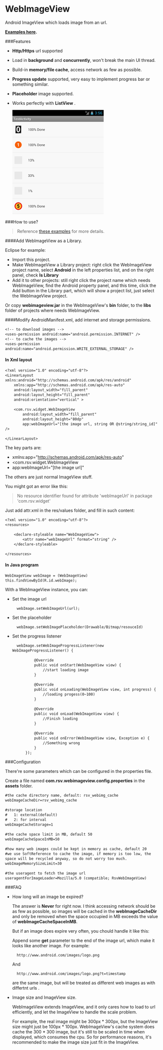 WebImageView
============

Android ImageView which loads image from an url. 

**[Examples here](https://github.com/rooseve/WebImageViewExample).**

###Features

- **Http/Https** url supported
- Load in **background** and **concurrently**, won't break the main UI thread.
- Build-in **memory/file cache**, access network as few as possible.
- **Progress update** supported, very easy to implement progress bar or something similar.
- **Placeholder** image supported.
- Works perfectly with **ListView** .
	
	![WebImageViewList](docs/images/snap.png)


###How to use?

> Reference [these examples](https://github.com/rooseve/WebImageViewExample) for more details.

####Add WebImageView as a Library.

Eclipse for example:

- Import this project. 
- Make WebImageView a Library project: right click the WebImageView project name, select **Android** in the left properties list, and on the right panel, check **Is Library**
- Add it to other projects: still right click the project name which needs WebImageView, find the Android property panel, and this time, click the Add button in the Library part, which will show a project list, just select the WebImageView project.

Or copy **webimageview.jar** in the WebImageView's **bin** folder, to the **libs** folder of projects where needs WebImageView.

####Modify AndroidManifest.xml, add internet and storage permissions.

	<!-- to download images -->
    <uses-permission android:name="android.permission.INTERNET" />
    <!-- to cache the images -->
    <uses-permission android:name="android.permission.WRITE_EXTERNAL_STORAGE" />

#### In Xml layout

	<?xml version="1.0" encoding="utf-8"?>
	<LinearLayout xmlns:android="http://schemas.android.com/apk/res/android"
	    xmlns:app="http://schemas.android.com/apk/res-auto"
	    android:layout_width="fill_parent"
	    android:layout_height="fill_parent"
	    android:orientation="vertical" >
	
	    <com.rsv.widget.WebImageView
	        android:layout_width="fill_parent"
	        android:layout_height="80dp"
	        app:webImageUrl="[the image url, string OR @string/string_id]" />
	
	</LinearLayout>

The key parts are:

-  xmlns:app="http://schemas.android.com/apk/res-auto"
-  <com.rsv.widget.WebImageView
-  app:webImageUrl="[the image url]" 

The others are just normal ImageView stuff.

You might got an error like this:
 
> No resource identifier found for attribute 'webImageUrl' in package 'com.rsv.widget'

Just add attr.xml in the res/values folder, and fill in such content:

	<?xml version="1.0" encoding="utf-8"?>
	<resources>
	
	    <declare-styleable name="WebImageView">
	        <attr name="webImageUrl" format="string" />
	    </declare-styleable>
	
	</resources>


#### In Java program

	WebImageView webImage = (WebImageView) this.findViewById(R.id.webImage);

With a WebImageView instance, you can:

- Set the image url

		webImage.setWebImageUrl(url);

- Set the placeholder

		webImage.setWebImagePlaceholder(Drawable/Bitmap/resouceId)

- Set the progress listener

		webImage.setWebImageProgressListener(new WebImageProgressListener() {
	
				@Override
				public void onStart(WebImageView view) {
					//start loading image
				}
	
				@Override
				public void onLoading(WebImageView view, int progress) {
					//loading progess(0~100) 
				}
	
				@Override
				public void onLoad(WebImageView view) {
					//Finish loading
				}
	
				@Override
				public void onError(WebImageView view, Exception e) {
					//Something wrong
				}
			});


###Configuration

There're some parameters which can be configured in the properties file.

Create a file named **com.rsv.webimageview.config.properties** in the **assets** folder.

	#the cache directory name, default: rsv_webimg_cache
	webImageCacheDir=rsv_webimg_cache
	
	#storage location
	#	1: external(default)
	#	2: for interval
	webImageCacheStorage=1
	
	#the cache space limit in MB, default 50
	webImageCacheSpaceInMB=50
	
	#how many web images could be kept in memory as cache, default 20
	#we use SoftReference to cache the image, if memory is too low, the space will be recycled anyway, so do not worry too much.
	webImageMemorySizeLimit=30

	#the useragent to fetch the image url
	useragentForImageLoader=Mozilla/5.0 (compatible; RsvWebImageView)	

###FAQ

- How long will an image be expired?
	
	The answer is **Never** for right now. I think accessing network should be as few as possible, so images will be cached in the **webImageCacheDir** and only be removed when the space occupied in MB exceeds  the value of **webImageCacheSpaceInMB**. 

	But if an image does expire very often, you chould handle it like this:

	Append some **get** parameter to the end of the image url, which make it looks like another image. For example:

		http://www.android.com/images/logo.png

	And
	
		http://www.android.com/images/logo.png?t=timestamp

	are the same image, but will be treated as different web images as with differtnt urls .


- Image size and ImageView size.

	WebImageView extends ImageView, and it only cares how to load to url efficiently, and let the ImageView to handle the scale problem.

	For example, the real image might be 300px * 300px, but the ImageView size might just be 100px * 100px. WebImageView's cache system does cache the 300 * 300 image, but it's still to be scaled in time when displayed, which consumes the cpu. So for performance reasons, it's recommended to make the image size just fit in the ImageView.

